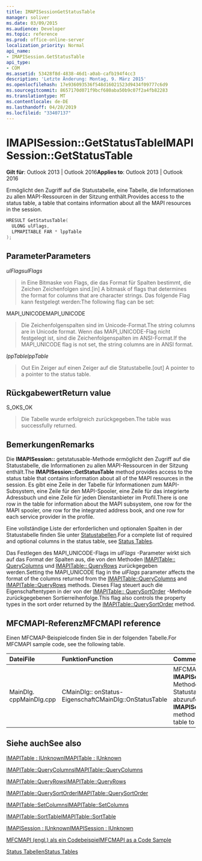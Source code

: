 ```yaml
---
title: IMAPISessionGetStatusTable
manager: soliver
ms.date: 03/09/2015
ms.audience: Developer
ms.topic: reference
ms.prod: office-online-server
localization_priority: Normal
api_name:
- IMAPISession.GetStatusTable
api_type:
- COM
ms.assetid: 53428f8d-4838-46d1-a0ab-cafb194f4cc3
description: 'Letzte Änderung: Montag, 9. März 2015'
ms.openlocfilehash: 17e936093536f548d16021523d9434f09777c6d9
ms.sourcegitcommit: 8657170d071f9bcf680aba50b9c07f2a4fb82283
ms.translationtype: MT
ms.contentlocale: de-DE
ms.lasthandoff: 04/28/2019
ms.locfileid: "33407137"
---
```

# <a name="imapisessiongetstatustable"></a><span data-ttu-id="a9672-103">IMAPISession::GetStatusTable</span><span class="sxs-lookup"><span data-stu-id="a9672-103">IMAPISession::GetStatusTable</span></span>

  
  
<span data-ttu-id="a9672-104">**Gilt für**: Outlook 2013 | Outlook 2016</span><span class="sxs-lookup"><span data-stu-id="a9672-104">**Applies to**: Outlook 2013 | Outlook 2016</span></span> 
  
<span data-ttu-id="a9672-105">Ermöglicht den Zugriff auf die Statustabelle, eine Tabelle, die Informationen zu allen MAPI-Ressourcen in der Sitzung enthält.</span><span class="sxs-lookup"><span data-stu-id="a9672-105">Provides access to the status table, a table that contains information about all the MAPI resources in the session.</span></span>
  
```cpp
HRESULT GetStatusTable(
  ULONG ulFlags,
  LPMAPITABLE FAR * lppTable
);
```

## <a name="parameters"></a><span data-ttu-id="a9672-106">Parameter</span><span class="sxs-lookup"><span data-stu-id="a9672-106">Parameters</span></span>

 <span data-ttu-id="a9672-107">_ulFlags_</span><span class="sxs-lookup"><span data-stu-id="a9672-107">_ulFlags_</span></span>
  
> <span data-ttu-id="a9672-108">in Eine Bitmaske von Flags, die das Format für Spalten bestimmt, die Zeichen Zeichenfolgen sind.</span><span class="sxs-lookup"><span data-stu-id="a9672-108">[in] A bitmask of flags that determines the format for columns that are character strings.</span></span> <span data-ttu-id="a9672-109">Das folgende Flag kann festgelegt werden:</span><span class="sxs-lookup"><span data-stu-id="a9672-109">The following flag can be set:</span></span>
    
<span data-ttu-id="a9672-110">MAPI_UNICODE</span><span class="sxs-lookup"><span data-stu-id="a9672-110">MAPI_UNICODE</span></span> 
  
> <span data-ttu-id="a9672-111">Die Zeichenfolgenspalten sind im Unicode-Format.</span><span class="sxs-lookup"><span data-stu-id="a9672-111">The string columns are in Unicode format.</span></span> <span data-ttu-id="a9672-112">Wenn das MAPI_UNICODE-Flag nicht festgelegt ist, sind die Zeichenfolgenspalten im ANSI-Format.</span><span class="sxs-lookup"><span data-stu-id="a9672-112">If the MAPI_UNICODE flag is not set, the string columns are in ANSI format.</span></span>
    
 <span data-ttu-id="a9672-113">_lppTable_</span><span class="sxs-lookup"><span data-stu-id="a9672-113">_lppTable_</span></span>
  
> <span data-ttu-id="a9672-114">Out Ein Zeiger auf einen Zeiger auf die Statustabelle.</span><span class="sxs-lookup"><span data-stu-id="a9672-114">[out] A pointer to a pointer to the status table.</span></span>
    
## <a name="return-value"></a><span data-ttu-id="a9672-115">Rückgabewert</span><span class="sxs-lookup"><span data-stu-id="a9672-115">Return value</span></span>

<span data-ttu-id="a9672-116">S_OK</span><span class="sxs-lookup"><span data-stu-id="a9672-116">S_OK</span></span> 
  
> <span data-ttu-id="a9672-117">Die Tabelle wurde erfolgreich zurückgegeben.</span><span class="sxs-lookup"><span data-stu-id="a9672-117">The table was successfully returned.</span></span>
    
## <a name="remarks"></a><span data-ttu-id="a9672-118">Bemerkungen</span><span class="sxs-lookup"><span data-stu-id="a9672-118">Remarks</span></span>

<span data-ttu-id="a9672-119">Die **IMAPISession::** getstatusable-Methode ermöglicht den Zugriff auf die Statustabelle, die Informationen zu allen MAPI-Ressourcen in der Sitzung enthält.</span><span class="sxs-lookup"><span data-stu-id="a9672-119">The **IMAPISession::GetStatusTable** method provides access to the status table that contains information about all of the MAPI resources in the session.</span></span> <span data-ttu-id="a9672-120">Es gibt eine Zeile in der Tabelle für Informationen zum MAPI-Subsystem, eine Zeile für den MAPI-Spooler, eine Zeile für das integrierte Adressbuch und eine Zeile für jeden Dienstanbieter im Profil.</span><span class="sxs-lookup"><span data-stu-id="a9672-120">There is one row in the table for information about the MAPI subsystem, one row for the MAPI spooler, one row for the integrated address book, and one row for each service provider in the profile.</span></span> 
  
<span data-ttu-id="a9672-121">Eine vollständige Liste der erforderlichen und optionalen Spalten in der Statustabelle finden Sie unter [Statustabellen](status-tables.md).</span><span class="sxs-lookup"><span data-stu-id="a9672-121">For a complete list of required and optional columns in the status table, see [Status Tables](status-tables.md).</span></span> 
  
<span data-ttu-id="a9672-122">Das Festlegen des MAPI_UNICODE-Flags im _ulFlags_ -Parameter wirkt sich auf das Format der Spalten aus, die von den Methoden [IMAPITable:: QueryColumns](imapitable-querycolumns.md) und [IMAPITable:: QueryRows](imapitable-queryrows.md) zurückgegeben werden.</span><span class="sxs-lookup"><span data-stu-id="a9672-122">Setting the MAPI_UNICODE flag in the  _ulFlags_ parameter affects the format of the columns returned from the [IMAPITable::QueryColumns](imapitable-querycolumns.md) and [IMAPITable::QueryRows](imapitable-queryrows.md) methods.</span></span> <span data-ttu-id="a9672-123">Dieses Flag steuert auch die Eigenschaftentypen in der von der [IMAPITable:: QuerySortOrder](imapitable-querysortorder.md) -Methode zurückgegebenen Sortierreihenfolge.</span><span class="sxs-lookup"><span data-stu-id="a9672-123">This flag also controls the property types in the sort order returned by the [IMAPITable::QuerySortOrder](imapitable-querysortorder.md) method.</span></span> 
  
## <a name="mfcmapi-reference"></a><span data-ttu-id="a9672-124">MFCMAPI-Referenz</span><span class="sxs-lookup"><span data-stu-id="a9672-124">MFCMAPI reference</span></span>

<span data-ttu-id="a9672-125">Einen MFCMAP-Beispielcode finden Sie in der folgenden Tabelle.</span><span class="sxs-lookup"><span data-stu-id="a9672-125">For MFCMAPI sample code, see the following table.</span></span>
  
|<span data-ttu-id="a9672-126">**Datei**</span><span class="sxs-lookup"><span data-stu-id="a9672-126">**File**</span></span>|<span data-ttu-id="a9672-127">**Funktion**</span><span class="sxs-lookup"><span data-stu-id="a9672-127">**Function**</span></span>|<span data-ttu-id="a9672-128">**Comment**</span><span class="sxs-lookup"><span data-stu-id="a9672-128">**Comment**</span></span>|
|:-----|:-----|:-----|
|<span data-ttu-id="a9672-129">MainDlg. cpp</span><span class="sxs-lookup"><span data-stu-id="a9672-129">MainDlg.cpp</span></span>  <br/> |<span data-ttu-id="a9672-130">CMainDlg:: onStatus-Eigenschaft</span><span class="sxs-lookup"><span data-stu-id="a9672-130">CMainDlg::OnStatusTable</span></span>  <br/> |<span data-ttu-id="a9672-131">MFCMAPI verwendet die **IMAPISession::** getstatusable-Methode, um die zu rendernde Statustabelle abzurufen.</span><span class="sxs-lookup"><span data-stu-id="a9672-131">MFCMAPI uses the **IMAPISession::GetStatusTable** method to obtain the status table to be rendered.</span></span>  <br/> |
   
## <a name="see-also"></a><span data-ttu-id="a9672-132">Siehe auch</span><span class="sxs-lookup"><span data-stu-id="a9672-132">See also</span></span>



[<span data-ttu-id="a9672-133">IMAPITable : IUnknown</span><span class="sxs-lookup"><span data-stu-id="a9672-133">IMAPITable : IUnknown</span></span>](imapitableiunknown.md)
  
[<span data-ttu-id="a9672-134">IMAPITable::QueryColumns</span><span class="sxs-lookup"><span data-stu-id="a9672-134">IMAPITable::QueryColumns</span></span>](imapitable-querycolumns.md)
  
[<span data-ttu-id="a9672-135">IMAPITable::QueryRows</span><span class="sxs-lookup"><span data-stu-id="a9672-135">IMAPITable::QueryRows</span></span>](imapitable-queryrows.md)
  
[<span data-ttu-id="a9672-136">IMAPITable::QuerySortOrder</span><span class="sxs-lookup"><span data-stu-id="a9672-136">IMAPITable::QuerySortOrder</span></span>](imapitable-querysortorder.md)
  
[<span data-ttu-id="a9672-137">IMAPITable::SetColumns</span><span class="sxs-lookup"><span data-stu-id="a9672-137">IMAPITable::SetColumns</span></span>](imapitable-setcolumns.md)
  
[<span data-ttu-id="a9672-138">IMAPITable::SortTable</span><span class="sxs-lookup"><span data-stu-id="a9672-138">IMAPITable::SortTable</span></span>](imapitable-sorttable.md)
  
[<span data-ttu-id="a9672-139">IMAPISession : IUnknown</span><span class="sxs-lookup"><span data-stu-id="a9672-139">IMAPISession : IUnknown</span></span>](imapisessioniunknown.md)


[<span data-ttu-id="a9672-140">MFCMAPI (engl.) als ein Codebeispiel</span><span class="sxs-lookup"><span data-stu-id="a9672-140">MFCMAPI as a Code Sample</span></span>](mfcmapi-as-a-code-sample.md)
  
[<span data-ttu-id="a9672-141">Status Tabellen</span><span class="sxs-lookup"><span data-stu-id="a9672-141">Status Tables</span></span>](status-tables.md)

